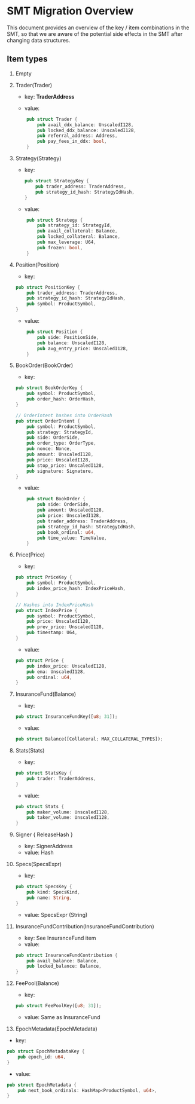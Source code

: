 # SMT Migration Overview
This document provides an overview of the key / item combinations in the SMT, so that we are aware of the potential side effects in the SMT after changing data structures.

## Item types
1. Empty
2. Trader(Trader)
    * key: **TraderAddress**
    
    * value:
    ```rust 
        pub struct Trader {
            pub avail_ddx_balance: UnscaledI128,
            pub locked_ddx_balance: UnscaledI128,
            pub referral_address: Address,
            pub pay_fees_in_ddx: bool,
        } 
    ```
3. Strategy(Strategy)
    * key: 
        ```rust
        pub struct StrategyKey {
            pub trader_address: TraderAddress,
            pub strategy_id_hash: StrategyIdHash,
        } 
        ```
                
    * value: 
    ```rust
        pub struct Strategy {
            pub strategy_id: StrategyId,
            pub avail_collateral: Balance,
            pub locked_collateral: Balance,
            pub max_leverage: U64,
            pub frozen: bool,
        }
     ```
4. Position(Position)
    * key:
    ```rust
    pub struct PositionKey {
        pub trader_address: TraderAddress,
        pub strategy_id_hash: StrategyIdHash,
        pub symbol: ProductSymbol,
    }
    ```
    
    * value: 
    ```rust
        pub struct Position {
            pub side: PositionSide,
            pub balance: UnscaledI128,
            pub avg_entry_price: UnscaledI128,
        }
    ```
5. BookOrder(BookOrder)
    * key:
    ```rust
    pub struct BookOrderKey {
        pub symbol: ProductSymbol,
        pub order_hash: OrderHash,
    }

    // OrderIntent hashes into OrderHash
    pub struct OrderIntent {
        pub symbol: ProductSymbol,
        pub strategy: StrategyId,
        pub side: OrderSide,
        pub order_type: OrderType,
        pub nonce: Nonce,
        pub amount: UnscaledI128,
        pub price: UnscaledI128,
        pub stop_price: UnscaledI128,
        pub signature: Signature,
    }
    ```
    
    * value: 
    ```rust
        pub struct BookOrder {
            pub side: OrderSide,
            pub amount: UnscaledI128,
            pub price: UnscaledI128,
            pub trader_address: TraderAddress,
            pub strategy_id_hash: StrategyIdHash,
            pub book_ordinal: u64,
            pub time_value: TimeValue,
        }
    ```
6. Price(Price)
    * key:
    ```rust
    pub struct PriceKey {
        pub symbol: ProductSymbol,
        pub index_price_hash: IndexPriceHash,
    }

    // Hashes into IndexPriceHash
    pub struct IndexPrice {
        pub symbol: ProductSymbol,
        pub price: UnscaledI128,
        pub prev_price: UnscaledI128,
        pub timestamp: U64,
    }

    ```

    * value:
    ```rust
    pub struct Price {
        pub index_price: UnscaledI128,
        pub ema: UnscaledI128,
        pub ordinal: u64,
    }
    ```
7. InsuranceFund(Balance)
    * key:
    ```rust
    pub struct InsuranceFundKey([u8; 31]);
    ```
    * value:
    ```rust
    pub struct Balance([Collateral; MAX_COLLATERAL_TYPES]);
    ```
8. Stats(Stats)
    * key:
    ```rust
    pub struct StatsKey {
        pub trader: TraderAddress,
    }
    ```
    * value:
    ```rust
    pub struct Stats {
        pub maker_volume: UnscaledI128,
        pub taker_volume: UnscaledI128,
    }
    ```
9. Signer { ReleaseHash }
    * key: SignerAddress
    * value: Hash
10. Specs(SpecsExpr)
    * key:
    ```rust
    pub struct SpecsKey {
        pub kind: SpecsKind,
        pub name: String,
    }
    ```
    * value: SpecsExpr (String)
11. InsuranceFundContribution(InsuranceFundContribution)
    * key: See InsuranceFund item
    * value:
    ```rust
    pub struct InsuranceFundContribution {
        pub avail_balance: Balance,
        pub locked_balance: Balance,
    }
    ```
12. FeePool(Balance)
    * key:
    ```rust
    pub struct FeePoolKey([u8; 31]);
    ```
    * value: Same as InsuranceFund
13. EpochMetadata(EpochMetadata)
* key:
```rust
pub struct EpochMetadataKey {
    pub epoch_id: u64,
}
```
* value: 
```rust
pub struct EpochMetadata {
    pub next_book_ordinals: HashMap<ProductSymbol, u64>,
}


```

